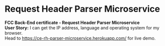 # Request Header Parser Microservice
**FCC Back-End certificate - Request Header Parser Microservice** <br>
**User Story:** I can get the IP address, language and operating system for my browser.<br>
Head to https://ce-rh-parser-microservice.herokuapp.com/ for live demo.
